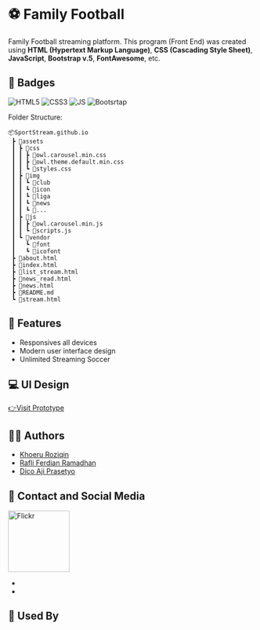 # ⚽ Family Football
Family Football streaming platform. This program (Front End) was created using **HTML (Hypertext Markup Language)**, **CSS (Cascading Style Sheet)**, **JavaScript**, **Bootstrap v.5**, **FontAwesome**, etc.

## 📛 Badges

![HTML5](https://img.shields.io/badge/HTML5-E34F26?style=for-the-badge&logo=html5&logoColor=white)
![CSS3](https://img.shields.io/badge/CSS3-1572B6?style=for-the-badge&logo=css3&logoColor=white)
![JS](https://img.shields.io/badge/JavaScript-F7DF1E?style=for-the-badge&logo=javascript&logoColor=black)
![Bootsrtap](https://img.shields.io/badge/Bootstrap-563D7C?style=for-the-badge&logo=bootstrap&logoColor=white)

Folder Structure:

```
📦SportStream.github.io
 ┣ 📂assets
 ┃ ┣ 📂css
 ┃ ┃ ┣ 📜owl.carousel.min.css
 ┃ ┃ ┣ 📜owl.theme.default.min.css
 ┃ ┃ ┗ 📜styles.css
 ┃ ┣ 📂img
 ┃ ┃ ┗ 📂club
 ┃ ┃ ┗ 📂icon
 ┃ ┃ ┗ 📂liga
 ┃ ┃ ┗ 📂news
 ┃ ┃ ┗ 📜...
 ┃ ┣ 📂js
 ┃ ┃ ┣ 📜owl.carousel.min.js
 ┃ ┃ ┗ 📜scripts.js
 ┃ ┗ 📂vendor
 ┃   ┗ 📂font
 ┃   ┗ 📂icofont
 ┣ 📜about.html
 ┣ 📜index.html
 ┣ 📜list_stream.html
 ┣ 📜news_read.html
 ┣ 📜news.html
 ┣ 📜README.md
 ┗ 📜stream.html
```

## 🧱 Features

- Responsives all devices
- Modern user interface design
- Unlimited Streaming Soccer

## 💻 UI Design

[👉Visit Prototype]()

## 👨‍💻 Authors

- [Khoeru Roziqin](https://github.com/roziqinkhoeru)
- [Rafli Ferdian Ramadhan](https://github.com/RafliFerdian25)
- [Dico Aji Prasetyo](https://github.com/DicoAji)

## 📱 Contact and Social Media

<p align="left">
    <a href="https://t.me/SoccerPlayTV" target="_blank"> <img src="https://edent.github.io/SuperTinyIcons/images/svg/flickr.svg" width="125" title="Flickr"/> </a>
</p>

- [](https://www.instagram.com/soccerplaytv/)
- [](https://www.youtube.com/channel/UCdCDsblHDRLJYe5GzcXHg2A)

## 🏢 Used By
